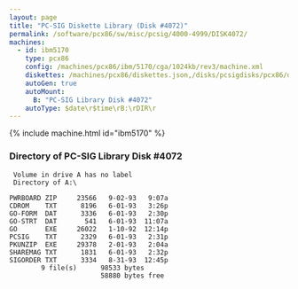 ```yaml
---
layout: page
title: "PC-SIG Diskette Library (Disk #4072)"
permalink: /software/pcx86/sw/misc/pcsig/4000-4999/DISK4072/
machines:
  - id: ibm5170
    type: pcx86
    config: /machines/pcx86/ibm/5170/cga/1024kb/rev3/machine.xml
    diskettes: /machines/pcx86/diskettes.json,/disks/pcsigdisks/pcx86/diskettes.json
    autoGen: true
    autoMount:
      B: "PC-SIG Library Disk #4072"
    autoType: $date\r$time\rB:\rDIR\r
---
```


{% include machine.html id="ibm5170" %}

### Directory of PC-SIG Library Disk #4072

     Volume in drive A has no label
     Directory of A:\

    PWRBOARD ZIP     23566   9-02-93   9:07a
    CDROM    TXT      8196   6-01-93   3:26p
    GO-FORM  DAT      3336   6-01-93   2:30p
    GO-STRT  DAT       541   6-01-93  11:07a
    GO       EXE     26022   1-10-92  12:14p
    PCSIG    TXT      2329   6-01-93   2:31p
    PKUNZIP  EXE     29378   2-01-93   2:04a
    SHAREMAG TXT      1831   6-01-93   2:32p
    SIGORDER TXT      3334   8-31-93  12:45p
            9 file(s)      98533 bytes
                           58880 bytes free
